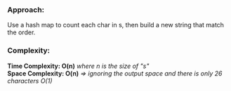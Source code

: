 ### Approach:
Use a hash map to count each char in s, then build a new string that match the order.
​
### Complexity:
**Time Complexity: O(n)** *where n is the size of "s"*\
**Space Complexity: O(n)** *=> ignoring the output space and there is only 26 characters O(1)*